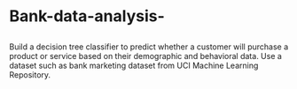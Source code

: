 # Bank-data-analysis-

##  
Build a decision tree classifier to predict whether a customer will purchase a product or service based on their demographic and behavioral data. Use a dataset such as bank marketing dataset from UCI Machine Learning Repository.
